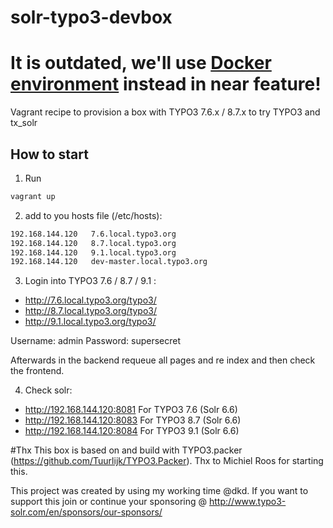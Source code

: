 # solr-typo3-devbox 
# It is outdated, we'll use [Docker environment](https://github.com/TYPO3-Solr/docker-dev-environment) instead in near feature!

Vagrant recipe to provision a box with TYPO3 7.6.x / 8.7.x  to try TYPO3 and tx_solr

## How to start

1. Run 

```bash
vagrant up
```

2. add to you hosts file (/etc/hosts):

```bash
192.168.144.120   7.6.local.typo3.org
192.168.144.120   8.7.local.typo3.org
192.168.144.120   9.1.local.typo3.org
192.168.144.120	  dev-master.local.typo3.org
```

3. Login into TYPO3 7.6 / 8.7 / 9.1 :

* http://7.6.local.typo3.org/typo3/
* http://8.7.local.typo3.org/typo3/
* http://9.1.local.typo3.org/typo3/


Username: admin
Password: supersecret

Afterwards in the backend requeue all pages and re index and then check the frontend.


4. Check solr:

* http://192.168.144.120:8081 For TYPO3 7.6 (Solr 6.6)
* http://192.168.144.120:8083 For TYPO3 8.7 (Solr 6.6)
* http://192.168.144.120:8084 For TYPO3 9.1 (Solr 6.6)


#Thx 
This box is based on and build with TYPO3.packer (https://github.com/Tuurlijk/TYPO3.Packer).
Thx to Michiel Roos for starting this.

This project was created by using my working time @dkd. If you want to support this join or
continue your sponsoring @ http://www.typo3-solr.com/en/sponsors/our-sponsors/


